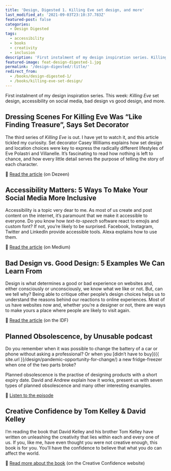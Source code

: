 ```yaml
---
title: 'Design, Digested 1. Killing Eve set design, and more'
last_modified_at: '2021-09-03T23:10:37.783Z'
featured-post: false
categories:
  - Design Digested
tags:
  - accessibility
  - books
  - creativity
  - inclusion
description: 'First instalment of my design inspiration series. Killing Eve set design, accessibility on social media, bad design vs good design, and more.'
featured-image: feat-design-digested-1.jpg
permalink: '/design-digested/:title/'
redirect_from:
  - /books/design-digested-1/
  - /books/killing-eve-set-design/
---
```

<p class="lead">First instalment of my design inspiration series. This week: <em>Killing Eve</em> set design, accessibility on social media, bad design vs good design, and more.</p>

<!--more-->

## Dressing Scenes For Killing Eve Was “Like Finding Treasure”, Says Set Decorator

The third series of *Killing Eve* is out. I have yet to watch it, and this article tickled my curiosity. Set decorator Casey Williams explains how set design and location choices were key to express the radically different lifestyles of Eve Polastri and Villanelle. It’s fascinating to read how nothing is left to chance, and how every little detail serves the purpose of telling the story of each character.

<p class="detached">🔗 <a href="https://www.dezeen.com/2020/05/22/killing-eve-set-design-casey-williams/" target="_blank" rel="noopener">Read the article</a> (on Dezeen)</p>

## Accessibility Matters: 5 Ways To Make Your Social Media More Inclusive

Accessibility is a topic very dear to me. As most of us create and post content on the internet, it’s paramount that we make it accessible to everyone. Do you know how _text-to-speech_ software react to emojis and custom font? If not, you’re likely to be surprised. Facebook, Instagram, Twitter and LinkedIn provide accessible tools. Alexa explains how to use them.

<p class="detached">🔗 <a href="https://uxdesign.cc/accessibility-matters-632fa2fb0672" target="_blank" rel="noopener">Read the article</a> (on Medium)</p>

## Bad Design vs. Good Design: 5 Examples We Can Learn From

Design is what determines a good or bad experience on websites and, either consciously or unconsciously, we know what we like or not. But, can we tell why? Being able to critique other people’s design choices helps us to understand the reasons behind our reactions to online experiences. Most of us have websites now and, whether you’re a designer or not, there are ways to make yours a place where people are likely to visit again.

<p class="detached">🔗 <a href="https://www.interaction-design.org/literature/article/bad-design-vs-good-design-5-examples-we-can-learn-frombad-design-vs-good-design-5-examples-we-can-learn-from-130706" target="_blank" rel="noopener">Read the article</a> (on the IDF)</p>

## Planned Obsolescence, by Unusable podcast

Do you remember when it was possible to change the battery of a car or phone without asking a professional? Or when you [didn’t have to buy]({{ site.url }}/design/pandemic-opportunity-for-change/) a new fridge-freezer when one of the two parts broke?

Planned obsolescence is the practise of designing products with a short expiry date. David and Andrew explain how it works, present us with seven types of planned obsolescence and many other interesting examples.

<p class="detached">🔗 <a href="https://podcast.theunusable.com/podcasts/017-planned-obsolescence.mp3" target="_blank" rel="noopener">Listen to the episode</a></p>

## Creative Confidence by Tom Kelley & David Kelley

I’m reading the book that David Kelley and his brother Tom Kelley have written on unleashing the creativity that lies within each and every one of us. If you, like me, have even thought you were not creative enough, this book is for you. You’ll have the confidence to believe that what you do can affect the world.

<p class="detached">🔗 <a href="https://www.creativeconfidence.com/" target="_blank" rel="noopener">Read more about the book</a> (on the Creative Confidence website)</p>

<!-- <small>Image credits: Sid Gentle and Ian Johnson Publicity, Unknown, Jorge Gonzalez / Copyright terms and licence: CC BY-SA 2.0</small> -->
